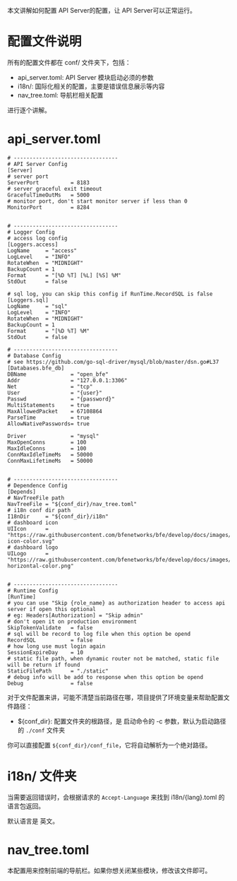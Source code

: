 本文讲解如何配置 API Server的配置，让 API Server可以正常运行。

# 配置文件说明
所有的配置文件都在 conf/ 文件夹下，包括：
- api_server.toml: API Server 模块启动必须的参数
- i18n/: 国际化相关的配置，主要是错误信息展示等内容
- nav_tree.toml: 导航栏相关配置

进行逐个讲解。

# api_server.toml 

```
# ---------------------------------
# API Server Config
[Server]
# server port
ServerPort          = 8183
# server graceful exit timeout
GracefulTimeOutMs   = 5000
# monitor port, don't start monitor server if less than 0
MonitorPort         = 8284


# ---------------------------------
# Logger Config
# access log config
[Loggers.access]
LogName     = "access"
LogLevel    = "INFO"
RotateWhen  = "MIDNIGHT"
BackupCount = 1
Format      = "[%D %T] [%L] [%S] %M"
StdOut      = false

# sql log, you can skip this config if RunTime.RecordSQL is false
[Loggers.sql]
LogName     = "sql"
LogLevel    = "INFO"
RotateWhen  = "MIDNIGHT"
BackupCount = 1
Format      = "[%D %T] %M"
StdOut      = false

# ---------------------------------
# Database Config
# see https://github.com/go-sql-driver/mysql/blob/master/dsn.go#L37
[Databases.bfe_db]
DBName              = "open_bfe"
Addr                = "127.0.0.1:3306"
Net                 = "tcp"
User                = "{user}"
Passwd              = "{password}"
MultiStatements     = true
MaxAllowedPacket    = 67108864
ParseTime           = true
AllowNativePasswords= true

Driver              = "mysql"
MaxOpenConns        = 100
MaxIdleConns        = 100
ConnMaxIdleTimeMs   = 50000
ConnMaxLifetimeMs   = 50000


# ---------------------------------
# Dependence Config
[Depends]
# NavTreeFile path
NavTreeFile = "${conf_dir}/nav_tree.toml"
# i18n conf dir path
I18nDir     = "${conf_dir}/i18n"
# dashboard icon
UIIcon      = "https://raw.githubusercontent.com/bfenetworks/bfe/develop/docs/images/logo/icon/color/bfe-icon-color.svg"
# dashboard logo
UILogo      = "https://raw.githubusercontent.com/bfenetworks/bfe/develop/docs/images/logo/horizontal/color/bfe-horizontal-color.png"


# ---------------------------------
# Runtime Config
[RunTime]
# you can use "Skip {role_name} as authorization header to access api server if open this optional
# eg: Headers[Authorization] = "Skip admin"
# don't open it on production environment
SkipTokenValidate   = false
# sql will be record to log file when this option be opend
RecordSQL           = false
# how long use must login again
SessionExpireDay    = 10
# static file path, when dynamic router not be matched, static file will be return if found
StaticFilePath      = "./static"
# debug info will be add to response when this option be opend
Debug               = false

```

对于文件配置来讲，可能不清楚当前路径在哪，项目提供了环境变量来帮助配置文件路径：
- ${conf_dir}: 配置文件夹的根路径，是 启动命令的 -c 参数，默认为启动路径的 `./conf` 文件夹

你可以直接配置 `${conf_dir}/conf_file`，它将自动解析为一个绝对路径。

# i18n/ 文件夹
当需要返回错误时，会根据请求的 `Accept-Language` 来找到 i18n/{lang}.toml 的语言包返回。

默认语言是 英文。

# nav_tree.toml 
本配置用来控制前端的导航栏。如果你想关闭某些模块，修改该文件即可。
